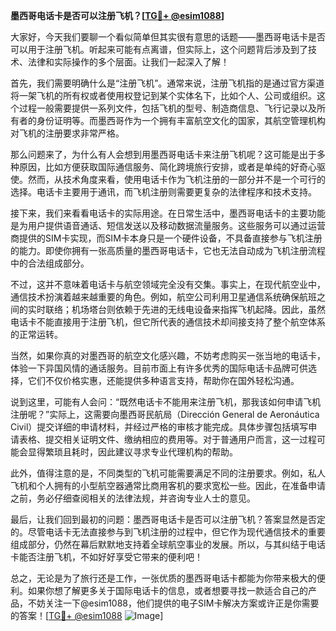 **墨西哥电话卡是否可以注册飞机？[[TG💪+ @esim1088](https://t.me/s/esim1088)]**

大家好，今天我们要聊一个看似简单但其实很有意思的话题——墨西哥电话卡是否可以用于注册飞机。听起来可能有点离谱，但实际上，这个问题背后涉及到了技术、法律和实际操作的多个层面。让我们一起深入了解！

首先，我们需要明确什么是“注册飞机”。通常来说，注册飞机指的是通过官方渠道将一架飞机的所有权或者使用权登记到某个实体名下，比如个人、公司或组织。这个过程一般需要提供一系列文件，包括飞机的型号、制造商信息、飞行记录以及所有者的身份证明等。而墨西哥作为一个拥有丰富航空文化的国家，其航空管理机构对飞机的注册要求非常严格。

那么问题来了，为什么有人会想到用墨西哥电话卡来注册飞机呢？这可能是出于多种原因，比如方便获取国际通信服务、简化跨境旅行安排，或者是单纯的好奇心驱使。然而，从技术角度来看，使用电话卡作为飞机注册的一部分并不是一个可行的选择。电话卡主要用于通讯，而飞机注册则需要更复杂的法律程序和技术支持。

接下来，我们来看看电话卡的实际用途。在日常生活中，墨西哥电话卡的主要功能是为用户提供语音通话、短信发送以及移动数据流量服务。这些服务可以通过运营商提供的SIM卡实现，而SIM卡本身只是一个硬件设备，不具备直接参与飞机注册的能力。即使你拥有一张高质量的墨西哥电话卡，它也无法自动成为飞机注册流程中的合法组成部分。

不过，这并不意味着电话卡与航空领域完全没有交集。事实上，在现代航空业中，通信技术扮演着越来越重要的角色。例如，航空公司利用卫星通信系统确保航班之间的实时联络；机场塔台则依赖于先进的无线电设备来指挥飞机起降。因此，虽然电话卡不能直接用于注册飞机，但它所代表的通信技术却间接支持了整个航空体系的正常运转。

当然，如果你真的对墨西哥的航空文化感兴趣，不妨考虑购买一张当地的电话卡，体验一下异国风情的通话服务。目前市面上有许多优秀的国际电话卡品牌可供选择，它们不仅价格实惠，还能提供多种语言支持，帮助你在国外轻松沟通。

说到这里，可能有人会问：“既然电话卡不能用来注册飞机，那我该如何申请飞机注册呢？”实际上，这需要向墨西哥民航局（Dirección General de Aeronáutica Civil）提交详细的申请材料，并经过严格的审核才能完成。具体步骤包括填写申请表格、提交相关证明文件、缴纳相应的费用等。对于普通用户而言，这一过程可能会显得繁琐且耗时，因此建议寻求专业代理机构的帮助。

此外，值得注意的是，不同类型的飞机可能需要满足不同的注册要求。例如，私人飞机和个人拥有的小型航空器通常比商用客机的要求宽松一些。因此，在准备申请之前，务必仔细查阅相关的法律法规，并咨询专业人士的意见。

最后，让我们回到最初的问题：墨西哥电话卡是否可以注册飞机？答案显然是否定的。尽管电话卡无法直接参与到飞机注册的过程中，但它作为现代通信技术的重要组成部分，仍然在幕后默默地支持着全球航空事业的发展。所以，与其纠结于电话卡能否注册飞机，不如好好享受它带来的便利吧！

总之，无论是为了旅行还是工作，一张优质的墨西哥电话卡都能为你带来极大的便利。如果你想了解更多关于国际电话卡的信息，或者想要寻找一款适合自己的产品，不妨关注一下@esim1088，他们提供的电子SIM卡解决方案或许正是你需要的答案！[[TG💪+ @esim1088](https://t.me/s/esim1088) ![Image](https://i.postimg.cc/4NQfJmqS/Snipaste-2025-05-13-00-14-12.png)]